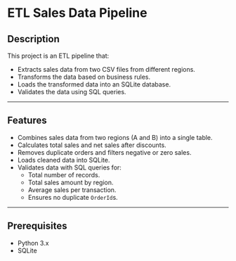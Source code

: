 # ETL Sales Data Pipeline

## Description
This project is an ETL pipeline that:
- Extracts sales data from two CSV files from different regions.
- Transforms the data based on business rules.
- Loads the transformed data into an SQLite database.
- Validates the data using SQL queries.

---

## Features
- Combines sales data from two regions (A and B) into a single table.
- Calculates total sales and net sales after discounts.
- Removes duplicate orders and filters negative or zero sales.
- Loads cleaned data into SQLite.
- Validates data with SQL queries for:
  - Total number of records.
  - Total sales amount by region.
  - Average sales per transaction.
  - Ensures no duplicate `OrderId`s.

---

## Prerequisites
- Python 3.x
- SQLite

